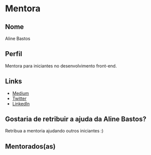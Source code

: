 # Mentora

## Nome

Aline Bastos

## Perfil

Mentora para iniciantes no desenvolvimento front-end.

## Links

* [Medium](https://medium.com/@alinebastos)
* [Twitter](https://twitter.com/AlineBastos)
* [LinkedIn](https://www.linkedin.com/in/alinebastos/)

## Gostaria de retribuir a ajuda da Aline Bastos?

Retribua a mentoria ajudando outros iniciantes :)

## Mentorados(as)
